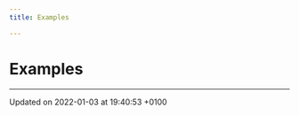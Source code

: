 ```yaml
---
title: Examples

---
```


# Examples







-------------------------------

Updated on 2022-01-03 at 19:40:53 +0100
